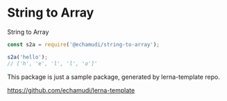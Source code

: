 # String to Array

String to Array

```js
const s2a = require('@echamudi/string-to-array');

s2a('hello');
// ['h', 'e', 'l', 'l', 'o']'
```

This package is just a sample package, generated by lerna-template repo.

https://github.com/echamudi/lerna-template
